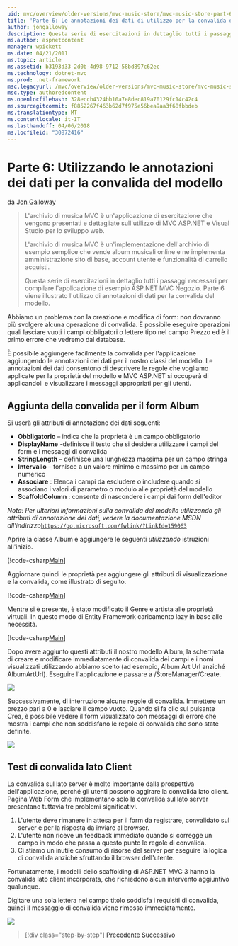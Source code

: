 ```yaml
---
uid: mvc/overview/older-versions/mvc-music-store/mvc-music-store-part-6
title: 'Parte 6: Le annotazioni dei dati di utilizzo per la convalida del modello | Documenti Microsoft'
author: jongalloway
description: Questa serie di esercitazioni in dettaglio tutti i passaggi necessari per compilare l'applicazione di esempio ASP.NET MVC Negozio. Parte 6 viene illustrato l'utilizzo di annotazioni di dati per il modello V...
ms.author: aspnetcontent
manager: wpickett
ms.date: 04/21/2011
ms.topic: article
ms.assetid: b3193d33-2d0b-4d98-9712-58bd897c62ec
ms.technology: dotnet-mvc
ms.prod: .net-framework
msc.legacyurl: /mvc/overview/older-versions/mvc-music-store/mvc-music-store-part-6
msc.type: authoredcontent
ms.openlocfilehash: 328eccb4324bb10a7e8dec819a70129fc14c42c4
ms.sourcegitcommit: f8852267f463b62d7f975e56bea9aa3f68fbbdeb
ms.translationtype: MT
ms.contentlocale: it-IT
ms.lasthandoff: 04/06/2018
ms.locfileid: "30872416"
---
```

<a name="part-6-using-data-annotations-for-model-validation"></a>Parte 6: Utilizzando le annotazioni dei dati per la convalida del modello
====================
da [Jon Galloway](https://github.com/jongalloway)

> L'archivio di musica MVC è un'applicazione di esercitazione che vengono presentati e dettagliate sull'utilizzo di MVC ASP.NET e Visual Studio per lo sviluppo web.  
>   
> L'archivio di musica MVC è un'implementazione dell'archivio di esempio semplice che vende album musicali online e ne implementa amministrazione sito di base, account utente e funzionalità di carrello acquisti.  
>   
> Questa serie di esercitazioni in dettaglio tutti i passaggi necessari per compilare l'applicazione di esempio ASP.NET MVC Negozio. Parte 6 viene illustrato l'utilizzo di annotazioni di dati per la convalida del modello.


Abbiamo un problema con la creazione e modifica di form: non dovranno più svolgere alcuna operazione di convalida. È possibile eseguire operazioni quali lasciare vuoti i campi obbligatori o lettere tipo nel campo Prezzo ed è il primo errore che vedremo dal database.

È possibile aggiungere facilmente la convalida per l'applicazione aggiungendo le annotazioni dei dati per il nostro classi del modello. Le annotazioni dei dati consentono di descrivere le regole che vogliamo applicate per la proprietà del modello e MVC ASP.NET si occuperà di applicandoli e visualizzare i messaggi appropriati per gli utenti.

## <a name="adding-validation-to-our-album-forms"></a>Aggiunta della convalida per il form Album

Si userà gli attributi di annotazione dei dati seguenti:

- **Obbligatorio** – indica che la proprietà è un campo obbligatorio
- **DisplayName** -definisce il testo che si desidera utilizzare i campi del form e i messaggi di convalida
- **StringLength** – definisce una lunghezza massima per un campo stringa
- **Intervallo** – fornisce a un valore minimo e massimo per un campo numerico
- **Associare** : Elenca i campi da escludere o includere quando si associano i valori di parametro o modulo alle proprietà del modello
- **ScaffoldColumn** : consente di nascondere i campi dai form dell'editor

*Nota: Per ulteriori informazioni sulla convalida del modello utilizzando gli attributi di annotazione dei dati, vedere la documentazione MSDN all'indirizzo*[`https://go.microsoft.com/fwlink/?LinkId=159063`](https://go.microsoft.com/fwlink/?LinkId=159063)

Aprire la classe Album e aggiungere le seguenti *utilizzando* istruzioni all'inizio.

[!code-csharp[Main](mvc-music-store-part-6/samples/sample1.cs)]

Aggiornare quindi le proprietà per aggiungere gli attributi di visualizzazione e la convalida, come illustrato di seguito.

[!code-csharp[Main](mvc-music-store-part-6/samples/sample2.cs)]

Mentre si è presente, è stato modificato il Genre e artista alle proprietà virtuali. In questo modo di Entity Framework caricamento lazy in base alle necessità.

[!code-csharp[Main](mvc-music-store-part-6/samples/sample3.cs)]

Dopo avere aggiunto questi attributi il nostro modello Album, la schermata di creare e modificare immediatamente di convalida dei campi e i nomi visualizzati utilizzando abbiamo scelto (ad esempio, Album Art Url anziché AlbumArtUrl). Eseguire l'applicazione e passare a /StoreManager/Create.

![](mvc-music-store-part-6/_static/image1.png)

Successivamente, di interruzione alcune regole di convalida. Immettere un prezzo pari a 0 e lasciare il campo vuoto. Quando si fa clic sul pulsante Crea, è possibile vedere il form visualizzato con messaggi di errore che mostra i campi che non soddisfano le regole di convalida che sono state definite.

![](mvc-music-store-part-6/_static/image2.png)

## <a name="testing-the-client-side-validation"></a>Test di convalida lato Client

La convalida sul lato server è molto importante dalla prospettiva dell'applicazione, perché gli utenti possono aggirare la convalida lato client. Pagina Web Form che implementano solo la convalida sul lato server presentano tuttavia tre problemi significativi.

1. L'utente deve rimanere in attesa per il form da registrare, convalidato sul server e per la risposta da inviare al browser.
2. L'utente non riceve un feedback immediato quando si corregge un campo in modo che passa a questo punto le regole di convalida.
3. Ci stiamo un inutile consumo di risorse del server per eseguire la logica di convalida anziché sfruttando il browser dell'utente.

Fortunatamente, i modelli dello scaffolding di ASP.NET MVC 3 hanno la convalida lato client incorporata, che richiedono alcun intervento aggiuntivo qualunque.

Digitare una sola lettera nel campo titolo soddisfa i requisiti di convalida, quindi il messaggio di convalida viene rimosso immediatamente.

![](mvc-music-store-part-6/_static/image3.png)


> [!div class="step-by-step"]
> [Precedente](mvc-music-store-part-5.md)
> [Successivo](mvc-music-store-part-7.md)
